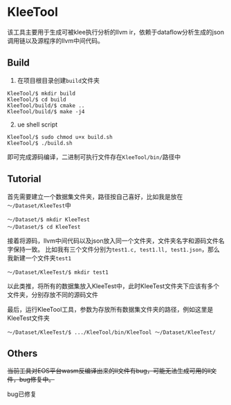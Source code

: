# KleeTool

该工具主要用于生成可被klee执行分析的llvm ir，依赖于dataflow分析生成的json调用链以及源程序的llvm中间代码。

## Build

1. 在项目根目录创建`build`文件夹

```shell
KleeTool/$ mkdir build
KleeTool/$ cd build
KleeTool/build/$ cmake ..
KleeTool/build/$ make -j4
```

2. ue shell script
```shell script
KleeTool/$ sudo chmod u+x build.sh
KleeTool/$ ./build.sh
```

即可完成源码编译，二进制可执行文件存在`KleeTool/bin/`路径中

## Tutorial

首先需要建立一个数据集文件夹，路径按自己喜好，比如我是放在`～/Dataset/KleeTest`中

```shell
～/Dataset/$ mkdir KleeTest
～/Dataset/$ cd KleeTest
```

接着将源码，llvm中间代码以及json放入同一个文件夹，文件夹名字和源码文件名字保持一致。
比如我有三个文件分别为`test1.c, test1.ll, test1.json`，那么我新建一个文件夹`test1`

```shell
～/Dataset/KleeTest/$ mkdir test1
```

以此类推，将所有的数据集放入KleeTest中，此时KleeTest文件夹下应该有多个文件夹，分别存放不同的源码文件

最后，运行KleeTool工具，参数为存放所有数据集文件夹的路径，例如这里是KleeTest文件夹
```shell
～/Dataset/KleeTest/$ .../KleeTool/bin/KleeTool ～/Dataset/KleeTest/
```

## Others

~~当前工具对EOS平台wasm反编译出来的ll文件有bug，可能无法生成可用的ll文件，bug修复中。~~

bug已修复
